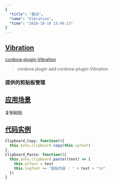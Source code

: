 ```yaml
---
{
  "title": "震动",
  "name": "Vibration",
  "time": "2018-10-18 15:49:13"
}
---
```

<!-- ------------------------------------------- -->
<section id="Vibration">

# **[Vibration](#Vibration)**

<p><a class="ui-r-npm" href="https://www.npmjs.com/package/cordova-plugin-Vibration" target="_blank">cordova-plugin-Vibration</a></p>

> cordova plugin add cordova-plugin-Vibration

### 提供的剪贴板管理

</section>
<!-- ------------------------------------------- -->
<section id="Scenes">

## **[应用场景](#Scenes)**

复制粘贴

</section>
<!-- ------------------------------------------- -->
<section id="code">

## **[代码实例](#code)**

```javascript
Clipboard_Copy: function(){
  this.$vha.clipboard.copy(this.cpText)
},
Clipboard_Paste: function(){
  this.$vha.clipboard.paste((text) => {
    this.ptText = text
    this.logText += "黏贴内容 : " + text + "\n"
  })
}
```

</section>
<!-- ------------------------------------------- -->